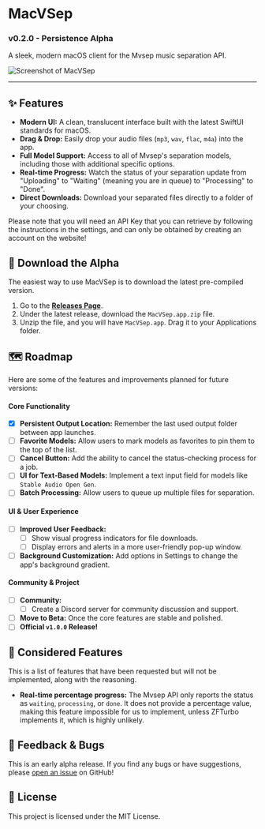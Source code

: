 # MacVSep
### v0.2.0 - Persistence Alpha

A sleek, modern macOS client for the Mvsep music separation API.

![Screenshot of MacVSep](https://i.imgur.com/7ioH5Ya.jpeg) 

---

## ✨ Features

*   **Modern UI:** A clean, translucent interface built with the latest SwiftUI standards for macOS.
*   **Drag & Drop:** Easily drop your audio files (`mp3`, `wav`, `flac`, `m4a`) into the app.
*   **Full Model Support:** Access to all of Mvsep's separation models, including those with additional specific options.
*   **Real-time Progress:** Watch the status of your separation update from "Uploading" to "Waiting" (meaning you are in queue) to "Processing" to "Done".
*   **Direct Downloads:** Download your separated files directly to a folder of your choosing.

Please note that you will need an API Key that you can retrieve by following the instructions in the settings, and can only be obtained by creating an account on the website!

## 🚀 Download the Alpha

The easiest way to use MacVSep is to download the latest pre-compiled version.

1.  Go to the [**Releases Page**](https://github.com/septcoco/macvsep/releases).
2.  Under the latest release, download the `MacVSep.app.zip` file.
3.  Unzip the file, and you will have `MacVSep.app`. Drag it to your Applications folder.

## 🗺️ Roadmap

Here are some of the features and improvements planned for future versions:

#### Core Functionality
*   [x] **Persistent Output Location:** Remember the last used output folder between app launches.
*   [ ] **Favorite Models:** Allow users to mark models as favorites to pin them to the top of the list.
*   [ ] **Cancel Button:** Add the ability to cancel the status-checking process for a job.
*   [ ] **UI for Text-Based Models:** Implement a text input field for models like `Stable Audio Open Gen`.
*   [ ] **Batch Processing:** Allow users to queue up multiple files for separation.

#### UI & User Experience
*   [ ] **Improved User Feedback:**
    *   [ ] Show visual progress indicators for file downloads.
    *   [ ] Display errors and alerts in a more user-friendly pop-up window.
*   [ ] **Background Customization:** Add options in Settings to change the app's background gradient.

#### Community & Project
*   [ ] **Community:**
    *   [ ] Create a Discord server for community discussion and support.
*   [ ] **Move to Beta:** Once the core features are stable and polished.
*   [ ] **Official `v1.0.0` Release!**

## 🤔 Considered Features

This is a list of features that have been requested but will not be implemented, along with the reasoning.

*   **Real-time percentage progress:** The Mvsep API only reports the status as `waiting`, `processing`, or `done`. It does not provide a percentage value, making this feature impossible for us to implement, unless ZFTurbo implements it, which is highly unlikely.

## 🐞 Feedback & Bugs

This is an early alpha release. If you find any bugs or have suggestions, please [open an issue](https://github.com/septcoco/macvsep/issues) on GitHub!

## 📄 License

This project is licensed under the MIT License.
